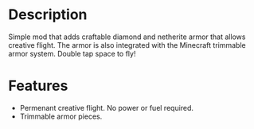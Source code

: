 
# Description
Simple mod that adds craftable diamond and netherite armor that allows creative flight. The armor is also integrated with the Minecraft trimmable armor system. Double tap space to fly!

# Features

- Permenant creative flight. No power or fuel required.
- Trimmable armor pieces.

